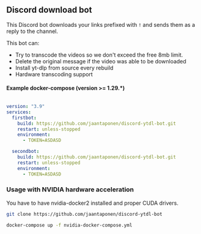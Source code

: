 ## Discord download bot

This Discord bot downloads your links prefixed with `!` and sends them as a reply to the channel. 

This bot can:
- Try to transcode the videos so we don't exceed the free 8mb limit.
- Delete the original message if the video was able to be downloaded
- Install yt-dlp from source every rebuild
- Hardware transcoding support

#### Example docker-compose (version >= 1.29.*)

```yml

version: "3.9"   
services:
  firstbot:
    build: https://github.com/jaantaponen/discord-ytdl-bot.git
    restart: unless-stopped
    environment:
      - TOKEN=ASDASD

  secondbot:
    build: https://github.com/jaantaponen/discord-ytdl-bot.git
    restart: unless-stopped
    environment:
      - TOKEN=ASDASD
```

### Usage with NVIDIA hardware acceleration

You have to have nvidia-docker2 installed and proper CUDA drivers.

```bash
git clone https://github.com/jaantaponen/discord-ytdl-bot
```

```bash
docker-compose up -f nvidia-docker-compose.yml
```